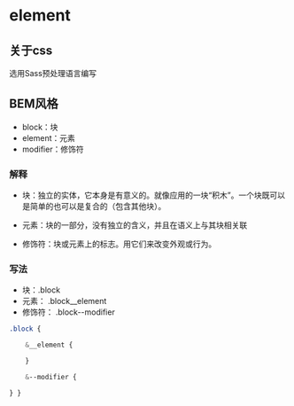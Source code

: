 # element

## 关于css

选用Sass预处理语言编写

## BEM风格

- block：块
- element：元素
- modifier：修饰符

### 解释
- 块：独立的实体，它本身是有意义的。就像应用的一块“积木”。一个块既可以是简单的也可以是复合的（包含其他块）。

- 元素：块的一部分，没有独立的含义，并且在语义上与其块相关联

- 修饰符：块或元素上的标志。用它们来改变外观或行为。

### 写法

- 块：.block
- 元素： .block__element
- 修饰符： .block--modifier
```css
.block {

    &__element {

    }

    &--modifier {

} }
```